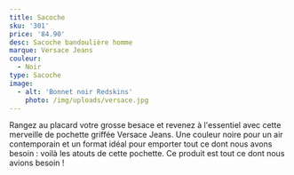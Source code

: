 ```yaml
---
title: Sacoche
sku: '301'
price: '84.90'
desc: Sacoche bandoulière homme
marque: Versace Jeans
couleur:
  - Noir
type: Sacoche
image:
  - alt: 'Bonnet noir Redskins'
    photo: /img/uploads/versace.jpg
---
```

Rangez au placard votre grosse besace et revenez à l'essentiel avec cette merveille de pochette griffée Versace Jeans. Une couleur noire pour un air contemporain et un format idéal pour emporter tout ce dont nous avons besoin : voilà les atouts de cette pochette. Ce produit est tout ce dont nous avions besoin !
